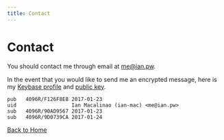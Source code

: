 ```yaml
---
title: Contact
---
```


<h1>Contact</h1>

You should contact me through email at [me@ian.pw](mailto:me@ian.pw).

In the event that you would like to send me an encrypted message, here is my [Keybase profile](https://keybase.io/ianm) and [public key](/static/ianmacalinao.asc).

```
pub   4096R/F126F8E8 2017-01-23
uid                  Ian Macalinao (ian-mac) <me@ian.pw>
sub   4096R/90AD9567 2017-01-23
sub   4096R/9D0739CA 2017-01-24
```

[Back to Home](/)
